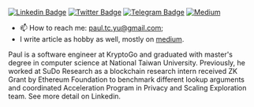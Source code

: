[![Linkedin Badge](https://img.shields.io/badge/-LinkedIn-0e76a8?style=flat-square&logo=Linkedin&logoColor=white)](https://www.linkedin.com/in/paultsuchunyu/)
[![Twitter Badge](https://img.shields.io/badge/-Twitter-00acee?style=flat-square&logo=Twitter&logoColor=white)](https://twitter.com/nooma4286)
[![Telegram Badge](https://img.shields.io/badge/-Telegram-0088cc?style=flat-square&logo=Telegram&logoColor=white)](https://t.me/nooma42)
[![Medium](https://img.shields.io/badge/Medium-12100E?style=flat-square&logo=medium&logoColor=white)](https://medium.com/@paultcyu)

- 📫 How to reach me: paul.tc.yu@gmail.com;
- I write article as hobby as well, mostly on [medium](https://medium.com/@paultcyu).

Paul is a software engineer at KryptoGo and graduated with master's degree in computer science at National Taiwan University. Previously, he worked at SuDo Research as a blockchain research intern received ZK Grant by Ethereum Foundation to benchmark different lookup arguments and coordinated Acceleration Program in Privacy and Scaling Exploration team. See more detail on Linkedin.
